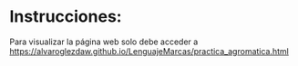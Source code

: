 # Instrucciones:
Para visualizar la página web solo debe acceder a https://alvaroglezdaw.github.io/LenguajeMarcas/practica_agromatica.html
